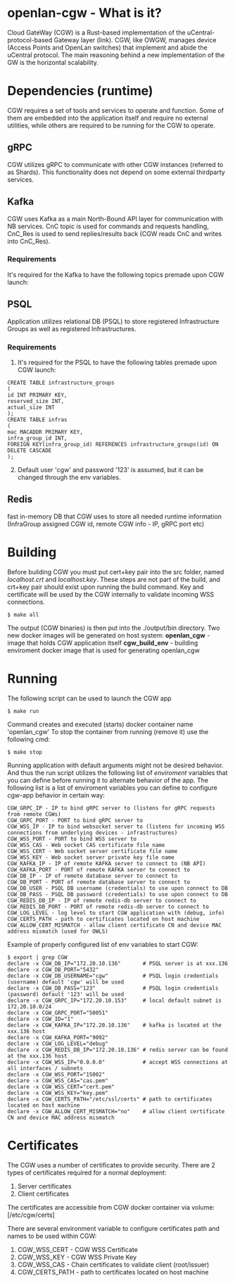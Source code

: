# openlan-cgw - What is it?
Cloud GateWay (CGW) is a Rust-based implementation of the uCentral-protocol-based Gateway layer (link).
CGW, like OWGW, manages device (Access Points and OpenLan switches) that implement and abide the uCentral protocol.
The main reasoning behind a new implementation of the GW is the horizontal scalability.
# Dependencies (runtime)
CGW requires a set of tools and services to operate and function. Some of them are embedded into the application itself and require no external utilities,
while others are required to be running for the CGW to operate.
## gRPC
CGW utilizes gRPC to communicate with other CGW instances (referred to as Shards). This functionality does not depend on some external thirdparty services.
## Kafka
CGW uses Kafka as a main North-Bound API layer for communication with NB services. CnC topic is used for commands and requests handling, CnC_Res is used to send replies/results back (CGW reads CnC and writes into CnC_Res).
### Requirements
It's required for the Kafka to have the following topics premade upon CGW launch:
## PSQL
Application utilizes relational DB (PSQL) to store registered Infrastructure Groups as well as registered Infrastructures.
### Requirements
1. It's required for the PSQL to have the following tables premade upon CGW launch:
```
CREATE TABLE infrastructure_groups
(
id INT PRIMARY KEY,
reserved_size INT,
actual_size INT
);
CREATE TABLE infras
(
mac MACADDR PRIMARY KEY,
infra_group_id INT,
FOREIGN KEY(infra_group_id) REFERENCES infrastructure_groups(id) ON DELETE CASCADE
);
```
2. Default user 'cgw' and password '123' is assumed, but it can be changed through the env variables.
## Redis
fast in-memory DB that CGW uses to store all needed runtime information (InfraGroup assigned CGW id, remote CGW info - IP, gRPC port etc)
# Building
Before building CGW you must put cert+key pair into the src folder, named *localhost.crt* and *localhost.key*.
These steps are not part of the build, and crt+key pair should exist upon running the build command.
Key and certificate will be used by the CGW internally to validate incoming WSS connections.
```console
$ make all
```
The output (CGW binaries) is then put into the ./output/bin directory.
Two new docker images will be generated on host system:
**openlan_cgw** - image that holds CGW application itself
**cgw_build_env** - building enviroment docker image that is used for generating openlan_cgw
# Running
The following script can be used to launch the CGW app
```console
$ make run
```
Command creates and executed (starts) docker container name 'openlan_cgw'
To stop the container from running (remove it) use the following cmd:
```console
$ make stop
```
Running application with default arguments might not be desired behavior.
And thus the run script utilizes the following list of *enviroment* variables that you can define before running it to alternate behavior of the app.
The following list is a list of enviroment variables you can define to configure cgw-app behavior in certain way:
```
CGW_GRPC_IP - IP to bind gRPC server to (listens for gRPC requests from remote CGWs)
CGW_GRPC_PORT - PORT to bind gRPC server to
CGW_WSS_IP - IP to bind websocket server to (listens for incoming WSS connections from underlying devices - infrastructures)
CGW_WSS_PORT - PORT to bind WSS server to
CGW_WSS_CAS - Web socket CAS certificate file name
CGW_WSS_CERT - Web socket server certificate file name
CGW_WSS_KEY - Web socket server private key file name
CGW_KAFKA_IP - IP of remote KAFKA server to connect to (NB API)
CGW_KAFKA_PORT - PORT of remote KAFKA server to connect to
CGW_DB_IP - IP of remote database server to connect to
CGW_DB_PORT - PORT of remote database server to connect to
CGW_DB_USER - PSQL DB username (credentials) to use upon connect to DB
CGW_DB_PASS - PSQL DB password (credentials) to use upon connect to DB
CGW_REDIS_DB_IP - IP of remote redis-db server to connect to
CGW_REDIS_DB_PORT - PORT of remote redis-db server to connect to
CGW_LOG_LEVEL - log level to start CGW application with (debug, info)
CGW_CERTS_PATH - path to certificates located on host machine
CGW_ALLOW_CERT_MISMATCH - allow client certificate CN and device MAC address mismatch (used for OWLS)
```

Example of properly configured list of env variables to start CGW:
```console
$ export | grep CGW
declare -x CGW_DB_IP="172.20.10.136"       # PSQL server is at xxx.136
declare -x CGW_DB_PORT="5432"
declare -x CGW_DB_USERNAME="cgw"           # PSQL login credentials (username) default 'cgw' will be used
declare -x CGW_DB_PASS="123"               # PSQL login credentials (password) default '123' will be used
declare -x CGW_GRPC_IP="172.20.10.153"     # local default subnet is 172.20.10.0/24
declare -x CGW_GRPC_PORT="50051"
declare -x CGW_ID="1"
declare -x CGW_KAFKA_IP="172.20.10.136"    # kafka is located at the xxx.136 host
declare -x CGW_KAFKA_PORT="9092"
declare -x CGW_LOG_LEVEL="debug"
declare -x CGW_REDIS_DB_IP="172.20.10.136" # redis server can be found at the xxx.136 host
declare -x CGW_WSS_IP="0.0.0.0"            # accept WSS connections at all interfaces / subnets
declare -x CGW_WSS_PORT="15002"
declare -x CGW_WSS_CAS="cas.pem"
declare -x CGW_WSS_CERT="cert.pem"
declare -x CGW_WSS_KEY="key.pem"
declare -x CGW_CERTS_PATH="/etc/ssl/certs" # path to certificates located on host machine
declare -x CGW_ALLOW_CERT_MISMATCH="no"    # allow client certificate CN and device MAC address mismatch
```
# Certificates
The CGW uses a number of certificates to provide security.
There are 2 types of certificates required for a normal deployment:
1. Server certificates
2. Client certificates

The certificates are accessible from CGW docker container via volume: [/etc/cgw/certs]

There are several environment variable to configure certificates path and names to be used within CGW:
1. CGW_WSS_CERT - CGW WSS Certificate
2. CGW_WSS_KEY - CGW WSS Private Key
3. CGW_WSS_CAS - Chain certificates to validate client (root/issuer)
4. CGW_CERTS_PATH - path to certificates located on host machine
